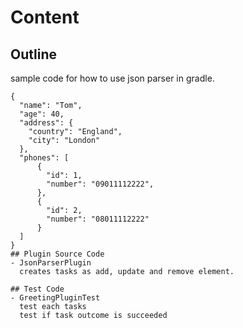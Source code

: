 # Content

## Outline
sample code for how to use json parser in gradle.
```text
{
  "name": "Tom",
  "age": 40,
  "address": {
    "country": "England",
    "city": "London"
  },
  "phones": [
      {
        "id": 1,
        "number": "09011112222",
      },
      {
        "id": 2,
        "number": "08011112222"
      }
  ]
}
## Plugin Source Code
- JsonParserPlugin  
  creates tasks as add, update and remove element.

## Test Code
- GreetingPluginTest
  test each tasks
  test if task outcome is succeeded  


